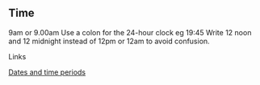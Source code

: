 ---
---
## Time

9am or 9.00am
Use a colon for the 24-hour clock eg 19:45
Write 12 noon and 12 midnight instead of 12pm or 12am to avoid confusion.

Links

[Dates and time periods](/_entries/2016-05-04-dates-and-time-periods.md "Dates and time periods")

